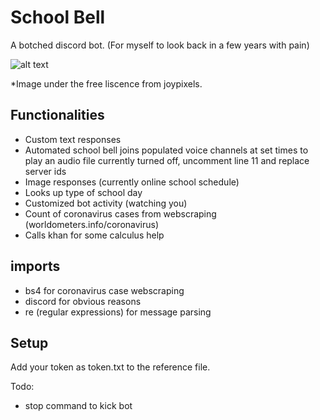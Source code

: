 # School Bell
A botched discord bot.
(For myself to look back in a few years with pain)

![alt text](https://emojipedia-us.s3.dualstack.us-west-1.amazonaws.com/socialmedia/emoji-one/104/bell_1f514.png)

*Image under the free liscence from joypixels.

## Functionalities
* Custom text responses
* Automated school bell 
joins populated voice channels at set times to play an audio file
currently turned off, uncomment line 11 and replace server ids
* Image responses (currently online school schedule)
* Looks up type of school day
* Customized bot activity (watching you)
* Count of coronavirus cases from webscraping (worldometers.info/coronavirus)
* Calls khan for some calculus help

## imports
* bs4 for coronavirus case webscraping
* discord for obvious reasons
* re (regular expressions) for message parsing

## Setup
Add your token as token.txt to the reference file.



Todo:
* stop command to kick bot